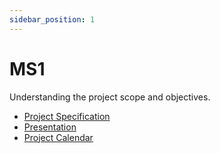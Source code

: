 ```yaml
---
sidebar_position: 1
---
```


# MS1

Understanding the project scope and objectives.

- [Project Specification](https://drive.google.com/file/d/1eN2VtJlxWoR88dOUjgf7jHggCa54RvZZ/view)
- [Presentation](https://docs.google.com/presentation/d/1Fg_mBDzYXyS-8Uj2of3U7F7BpLoNXUyc/edit?usp=drive_link&ouid=102075440633124799445&rtpof=true&sd=true)
- [Project Calendar](https://drive.google.com/file/d/1VF-2NtDOSA3Aw71PpNh-hC5f2xpxcFqs/view?usp=drive_link)